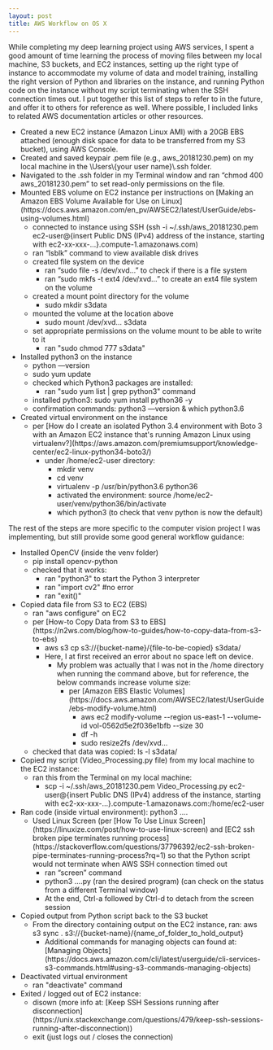 ```yaml
---
layout: post
title: AWS Workflow on OS X
---
```


While completing my deep learning project using AWS services, I spent a good amount of time learning the process of moving files between my local machine, S3 buckets, and EC2 instances, setting up the right type of instance to accommodate my volume of data and model training, installing the right version of Python and libraries on the instance, and running Python code on the instance without my script terminating when the SSH connection times out.  I put together this list of steps to refer to in the future, and offer it to others for reference as well.  Where possible, I included links to related AWS documentation articles or other resources.

<ul class="ul custom">
<li>Created a new EC2 instance (Amazon Linux AMI) with a 20GB EBS attached (enough disk space for data to be transferred from my S3 bucket), using AWS Console.</li>
<li>Created and saved keypair .pem file (e.g., aws_20181230.pem) on my local machine in the \Users\{your user name}\.ssh folder.</li>
<li>Navigated to the .ssh folder in my Terminal window and ran “chmod 400 aws_20181230.pem” to set read-only permissions on the file.</li>
<li>Mounted EBS volume on EC2 instance per instructions on [Making an Amazon EBS Volume Available for Use on Linux](https://docs.aws.amazon.com/en_pv/AWSEC2/latest/UserGuide/ebs-using-volumes.html)
  <ul class="ul custom">
  <li>connected to instance using SSH (ssh -i ~/.ssh/aws_20181230.pem ec2-user@{insert Public DNS (IPv4) address of the instance, starting with ec2-xx-xxx-...}.compute-1.amazonaws.com)</li>
  <li>ran “lsblk” command to view available disk drives</li>
  <li>created file system on the device
    <ul class="ul custom">
    <li>ran “sudo file -s /dev/xvd…” to check if there is a file system</li>
    <li>ran “sudo mkfs -t ext4 /dev/xvd…” to create an ext4 file system on the volume</li>
    </ul>
  </li>
  <li>created a mount point directory for the volume
    <ul class="ul custom">
    <li>sudo mkdir s3data</li>
    </ul>
  </li>
  <li>mounted the volume at the location above
    <ul class="ul custom">
    <li>sudo mount /dev/xvd… s3data</li>
    </ul>
  </li>
  <li>set appropriate permissions on the volume mount to be able to write to it
    <ul class="ul custom">
    <li>ran "sudo chmod 777 s3data"</li>
    </ul>
  </li>
  </ul>
</li>
<li>Installed python3 on the instance
  <ul class="ul custom">
  <li>python —version</li>
  <li>sudo yum update</li>
  <li>checked which Python3 packages are installed:
    <ul class="ul custom">
    <li>ran "sudo yum list | grep python3" command</li>
    </ul>
  </li>
  <li>installed python3: sudo yum install python36 -y</li>
  <li>confirmation commands: python3 —version & which python3.6</li>
  </ul>
</li>
<li>Created virtual environment on the instance
  <ul class="ul custom">
  <li>per [How do I create an isolated Python 3.4 environment with Boto 3 with an Amazon EC2 instance that's running Amazon Linux using virtualenv?](https://aws.amazon.com/premiumsupport/knowledge-center/ec2-linux-python34-boto3/)
    <ul class="ul custom">
    <li>under /home/ec2-user directory:
      <ul class="ul custom">
      <li>mkdir venv</li>
      <li>cd venv</li>
      <li>virtualenv -p /usr/bin/python3.6 python36</li>
      <li>activated the environment: source /home/ec2-user/venv/python36/bin/activate</li>
      <li>which python3 (to check that venv python is now the default)</li>
      </ul>
    </li>
    </ul>
  </li>
  </ul>
</li>
</ul>
The rest of the steps are more specific to the computer vision project I was implementing, but still provide some good general workflow guidance:
<ul class="ul custom">
<li>Installed OpenCV (inside the venv folder)
  <ul class="ul custom">
  <li>pip install opencv-python</li>
  <li>checked that it works:
    <ul class="ul custom">
    <li>ran "python3" to start the Python 3 interpreter</li>
    <li>ran "import cv2" #no error</li>
    <li>ran "exit()"</li>
    </ul>
  </li>
  </ul>
</li>
<li>Copied data file from S3 to EC2 (EBS)
  <ul class="ul custom">
  <li>ran "aws configure" on EC2</li>
  <li>per [How-to Copy Data from S3 to EBS](https://n2ws.com/blog/how-to-guides/how-to-copy-data-from-s3-to-ebs)
    <ul class="ul custom">
    <li>aws s3 cp s3://{bucket-name}/{file-to-be-copied} s3data/</li>
    <li>Here, I at first received an error about no space left on device.
      <ul class="ul custom">
      <li>My problem was actually that I was not in the /home directory when running the command above, but for reference, the below commands increase volume size:
        <ul class="ul custom">
        <li>per [Amazon EBS Elastic Volumes](https://docs.aws.amazon.com/AWSEC2/latest/UserGuide/ebs-modify-volume.html)
          <ul class="ul custom">
          <li>aws ec2 modify-volume --region us-east-1 --volume-id vol-0562d5e2f036e1bfb --size 30</li>
          <li>df -h</li>
          <li>sudo resize2fs /dev/xvd…</li>
          </ul>
        </li>
        </ul>
      </li>
      </ul>
    </li>
    </ul>
    <li>checked that data was copied: ls -l s3data/</li>
  </ul>
<li>Copied my script (Video_Processing.py file) from my local machine to the EC2 instance:
  <ul class="ul custom">
  <li>ran this from the Terminal on my local machine:
    <ul class="ul custom">
    <li>scp -i ~/.ssh/aws_20181230.pem Video_Processing.py ec2-user@{insert Public DNS (IPv4) address of the instance, starting with ec2-xx-xxx-...}.compute-1.amazonaws.com:/home/ec2-user</li>
    </ul>
  </li>
  </ul>
</li>
<li>Ran code (inside virtual environment): python3 ….
  <ul class="ul custom">
  <li>Used Linux Screen (per [How To Use Linux Screen](https://linuxize.com/post/how-to-use-linux-screen) and [EC2 ssh broken pipe terminates running process](https://stackoverflow.com/questions/37796392/ec2-ssh-broken-pipe-terminates-running-process?rq=1) so that the Python script would not terminate when AWS SSH connection timed out
    <ul class="ul custom">
    <li>ran “screen” command</li>
    <li>python3 ….py (ran the desired program) (can check on the status from a different Terminal window)</li>
    <li>At the end, Ctrl-a followed by Ctrl-d to detach from the screen session</li>
    </ul>
  </li>
  </ul>
</li>
<li>Copied output from Python script back to the S3 bucket
  <ul class="ul custom">
  <li>From the directory containing output on the EC2 instance, ran: aws s3 sync . s3://{bucket-name}/{name_of_folder_to_hold_output}
    <ul class="ul custom">
    <li>Additional commands for managing objects can found at: [Managing Objects](https://docs.aws.amazon.com/cli/latest/userguide/cli-services-s3-commands.html#using-s3-commands-managing-objects)</li>
    </ul>
  </li>
  </ul>
</li>
<li>Deactivated virtual environment
  <ul class="ul custom">
  <li>ran "deactivate" command</li>
  </ul>
</li>
<li>Exited / logged out of EC2 instance:
  <ul class="ul custom">
  <li>disown (more info at: [Keep SSH Sessions running after disconnection](https://unix.stackexchange.com/questions/479/keep-ssh-sessions-running-after-disconnection))</li>
  <li>exit (just logs out / closes the connection)</li>
  </ul>
</li>
</ul>
